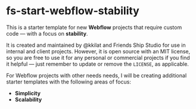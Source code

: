 # fs-start-webflow-stability

This is a starter template for new **Webflow** projects that require custom code — with a focus on **stability**.

It is created and maintained by @kkilat and Friends Ship Studio for use in internal and client projects. However, it is open source with an MIT license, so you are free to use it for any personal or commercial projects if you find it helpful — just remember to update or remove the `LICENSE`, as applicable.

For Webflow projects with other needs needs, I will be creating additional starter templates with the following areas of focus:

- **Simplicity**
- **Scalability**
